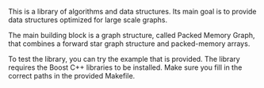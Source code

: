 This is a library of algorithms and data structures. 
Its main goal is to provide data structures optimized for large scale graphs.

The main building block is a graph structure, called Packed Memory Graph, that combines a forward star graph structure and packed-memory arrays.

To test the library, you can try the example that is provided. 
The library requires the Boost C++ libraries to be installed.
Make sure you fill in the correct paths in the provided Makefile.
